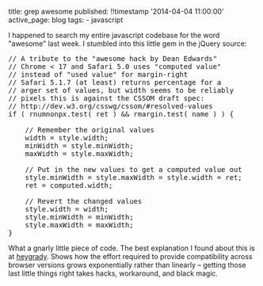 title: grep awesome
published: !!timestamp '2014-04-04 11:00:00'
active_page: blog
tags:
    - javascript


I happened to search my entire javascript codebase for the word "awesome" last week. I stumbled into this little gem in the jQuery source:

<pre class="prettyprint">
// A tribute to the "awesome hack by Dean Edwards"
// Chrome < 17 and Safari 5.0 uses "computed value" 
// instead of "used value" for margin-right
// Safari 5.1.7 (at least) returns percentage for a 
// arger set of values, but width seems to be reliably 
// pixels this is against the CSSOM draft spec: 
// http://dev.w3.org/csswg/cssom/#resolved-values
if ( rnumnonpx.test( ret ) && rmargin.test( name ) ) {

	// Remember the original values
	width = style.width;
	minWidth = style.minWidth;
	maxWidth = style.maxWidth;

	// Put in the new values to get a computed value out
	style.minWidth = style.maxWidth = style.width = ret;
	ret = computed.width;

	// Revert the changed values
	style.width = width;
	style.minWidth = minWidth;
	style.maxWidth = maxWidth;
}
</pre>


What a gnarly little piece of code. The best explanation I found about this is at [heygrady](http://heygrady.com/blog/2011/12/21/length-and-angle-unit-conversion-in-javascript/). Shows how the effort required to provide compatibility across browser versions grows exponentially rather than linearly – getting those last little things right takes hacks, workaround, and black magic.